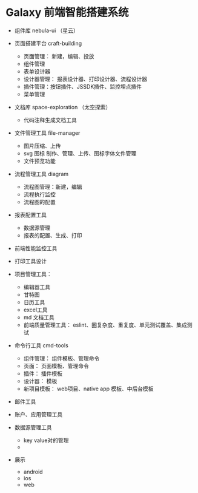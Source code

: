 # Galaxy 前端智能搭建系统

- 组件库 nebula-ui （星云）

- 页面搭建平台 craft-building
    - 页面管理： 新建，编辑、投放
    - 组件管理
    - 表单设计器
    - 设计器管理： 报表设计器、打印设计器、流程设计器
    - 插件管理：按钮插件、JSSDK插件、监控埋点插件
    - 菜单管理

- 文档库 space-exploration （太空探索）
    - 代码注释生成文档工具

- 文件管理工具 file-manager
    - 图片压缩、上传
    - svg 图标 制作、管理、上传、图标字体文件管理
    - 文件预览功能

- 流程管理工具 diagram
    - 流程图管理：新建，编辑
    - 流程执行监控
    - 流程图的配置

- 报表配置工具
    - 数据源管理
    - 报表的配置、生成、打印

- 前端性能监控工具

- 打印工具设计

- 项目管理工具：
    - 编辑器工具
    - 甘特图
    - 日历工具
    - excel工具
    - md 文档工具
    - 前端质量管理工具： eslint、圈复杂度、重复度、单元测试覆盖、集成测试

- 命令行工具 cmd-tools
    - 组件管理： 组件模板、管理命令
    - 页面： 页面模板、管理命令
    - 插件： 插件模板
    - 设计器： 模板
    - 新项目模板： web项目、native app 模板、中后台模板

- 邮件工具
- 账户、应用管理工具
- 数据源管理工具
    - key value对的管理
    - 

- 展示
    - android
    - ios
    - web


